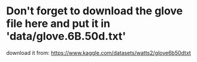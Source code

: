 # Don't forget to download the glove file here and put it in 'data/glove.6B.50d.txt'

download it from: https://www.kaggle.com/datasets/watts2/glove6b50dtxt
